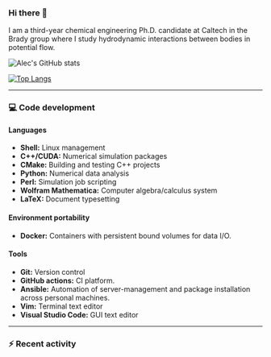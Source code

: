 ### Hi there 👋

I am a third-year chemical engineering Ph.D. candidate at Caltech in the Brady group where I study hydrodynamic interactions between bodies in potential flow.

![Alec's GitHub stats](https://github-readme-stats.vercel.app/api?username=alec-glisman&count_private=rue&show_icons=true&theme=onedark)

[![Top Langs](https://github-readme-stats.vercel.app/api/top-langs/?username=alec-glisman&theme=onedark&card_width=495)](https://github.com/anuraghazra/github-readme-stats)

---

### 💻 Code development

#### Languages

- **Shell:** Linux management
- **C++/CUDA:** Numerical simulation packages
- **CMake:** Building and testing C++ projects
- **Python:** Numerical data analysis
- **Perl:** Simulation job scripting
- **Wolfram Mathematica:** Computer algebra/calculus system
- **LaTeX:** Document typesetting

#### Environment portability

- **Docker:** Containers with persistent bound volumes for data I/O.

#### Tools

- **Git:** Version control
- **GitHub actions:** CI platform.
- **Ansible:** Automation of server-management and package installation across personal machines.
- **Vim:** Terminal text editor
- **Visual Studio Code:** GUI text editor

---

### :zap: Recent activity

<!--START_SECTION:activity-->
